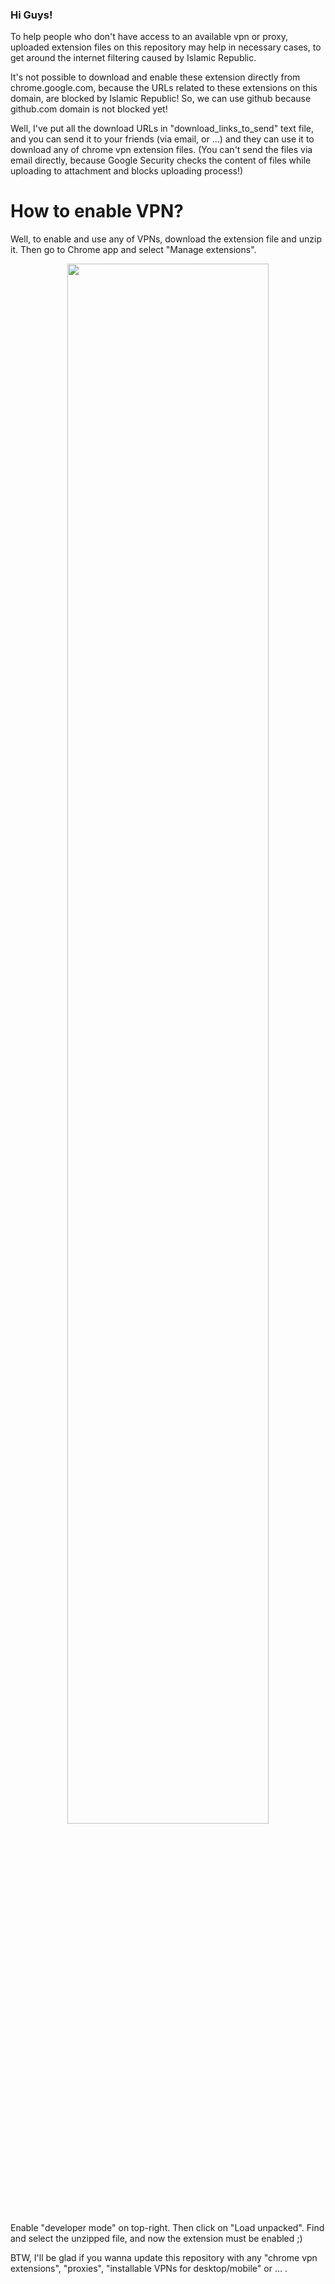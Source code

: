 
<h3>
Hi Guys!
</h3>

To help people who don't have access to an available vpn or proxy, uploaded extension files on this repository may help in necessary cases, to get around the internet filtering caused by Islamic Republic.
<br/>

It's not possible to download and enable these extension directly from chrome.google.com, because the URLs related to these extensions on this domain, are blocked by Islamic Republic!
So, we can use github because github.com domain is not blocked yet!
<br/>

Well, I've put all the download URLs in "download_links_to_send" text file, and you can send it to your friends (via email, or ...) and they can use it to download any of chrome vpn extension files. (You can't send the files via email directly, because Google Security checks the content of files while uploading to attachment and blocks uploading process!)

# How to enable VPN?
Well, to enable and use any of VPNs, download the extension file and unzip it. Then go to Chrome app and select "Manage extensions".

<p align='center'>
  <img src="https://github.com/AliirezaMohammadii/VPN-Extensions-for-Chrome/blob/main/images/select%20Manage%20extensions.png" width='80%' height='80%' />
</p>

Enable "developer mode" on top-right. Then click on "Load unpacked". Find and select the unzipped file, and now the extension must be enabled ;)
<br/>

BTW, I'll be glad if you wanna update this repository with any "chrome vpn extensions", "proxies", "installable VPNs for desktop/mobile" or ... .
